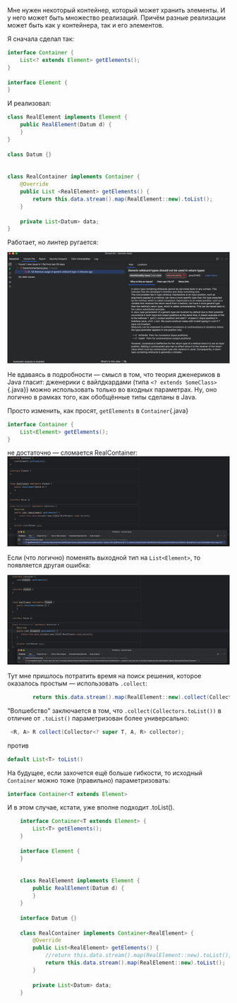 Мне нужен некоторый контейнер, который может хранить элементы. И у него может быть множество реализаций. Причём разные реализации может быть как у контейнера, так и его элементов.

Я сначала сделал так:

```java
interface Container {  
    List<? extends Element> getElements();  
}  
  
interface Element {  
}  
```

И реализовал:

```java
class RealElement implements Element {  
    public RealElement(Datum d) {  
    }  
}  

class Datum {}  
  
  
class RealContainer implements Container {  
    @Override  
    public List <RealElement> getElements() {  
        return this.data.stream().map(RealElement::new).toList();  
    }  
  
    private List<Datum> data;  
}
```

Работает, но линтер ругается:

![](./20250417141116.png)

Не вдаваясь в подробности — смысл в том, что теория дженериков в Java гласит: дженерики c вайлдкардами (типа `<? extends SomeClass>`{.java}) можно использовать только во входных параметрах. Ну, оно логично в рамках того, как обобщённые типы сделаны в Java.

Просто изменить, как просят, `getElements` в `Container`{.java}

```java
interface Container {  
    List<Element> getElements();  
}
```

не достаточно — сломается RealContainer:
![](./20250417141625.png)

Если (что логично) поменять выходной тип на `List<Element>`, то появляется другая ошибка:

![](./20250417141740.png)
 
Тут мне пришлось потратить время на поиск решения, которое оказалось простым — использовать `.collect`:

```java
        return this.data.stream().map(RealElement::new).collect(Collectors.toList());  
```

"Волшебство" заключается в том, что `.collect(Collectors.toList())` в отличие от `.toList()` параметризован более универсально:

```java
 <R, A> R collect(Collector<? super T, A, R> collector);
```

против

```java
default List<T> toList()
```


На будущее, если захочется ещё больше гибкости, то исходный `Container` можно тоже (правильно) параметризовать:

```java
interface Container<T extends Element>
```

И в этом случае, кстати, уже вполне подходит .toList().

```java
    interface Container<T extends Element> {
        List<T> getElements();
    }

    interface Element {
    }


    class RealElement implements Element {
        public RealElement(Datum d) {
        }
    }

    interface Datum {}

    class RealContainer implements Container<RealElement> {
        @Override
        public List<RealElement> getElements() {
            //return this.data.stream().map(RealElement::new).toList();
            return this.data.stream().map(RealElement::new).toList();
        }

        private List<Datum> data;
    }
```


